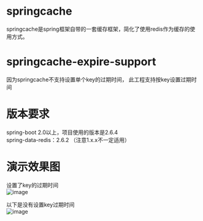 # springcache
springcache是spring框架自带的一套缓存框架，简化了使用redis作为缓存的使用方式。

# springcache-expire-support
因为springcache不支持设置单个key的过期时间， 此工程支持按key设置过期时间

# 版本要求
spring-boot 2.0以上，项目使用的版本是2.6.4  
spring-data-redis：2.6.2 （注意1.x.x不一定适用）

# 演示效果图
设置了key的过期时间  
![image](https://github.com/huangdi1309/springcache-expire-support/assets/27601181/806ed26c-b210-4771-a12d-8c1ef21154c8)  

以下是没有设置key过期时间  
![image](https://github.com/huangdi1309/springcache-expire-support/assets/27601181/3ac3aad9-0c60-4db3-b43b-cedb925bdb0e)



